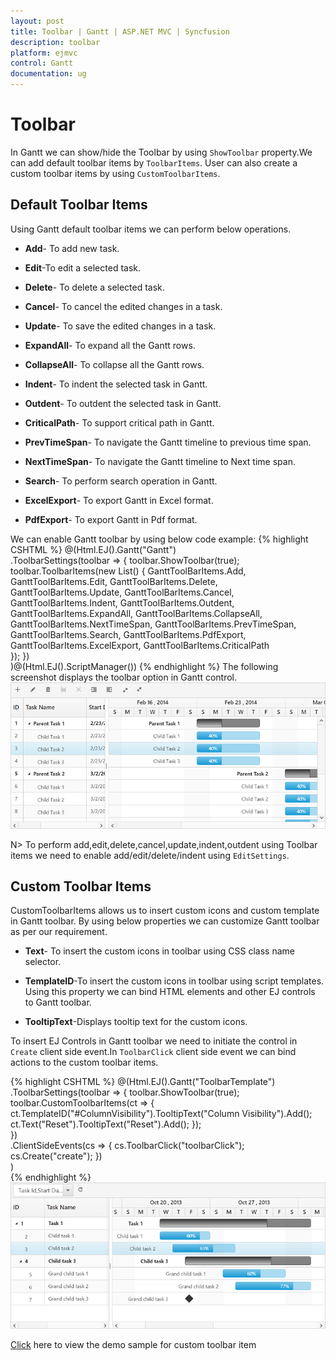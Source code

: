 ```yaml
---
layout: post
title: Toolbar | Gantt | ASP.NET MVC | Syncfusion
description: toolbar
platform: ejmvc
control: Gantt
documentation: ug
---
```


# Toolbar

In Gantt we can show/hide the Toolbar by using `ShowToolbar` property.We can add default toolbar items by `ToolbarItems`. User can also create a custom toolbar items by using `CustomToolbarItems`.

## Default Toolbar Items
Using Gantt default toolbar items we can perform below operations.

* **Add**- To add new task.

* **Edit**-To edit a selected task.

* **Delete**- To delete a selected task.
		   
* **Cancel**- To cancel the edited changes in a task.
		   
* **Update**- To save the edited changes in a task.
		   
* **ExpandAll**- To expand all the Gantt rows.
		   
* **CollapseAll**- To collapse all the Gantt rows.

* **Indent**- To indent the selected task in Gantt.
		   
* **Outdent**- To outdent the selected task in Gantt.
		   
* **CriticalPath**- To support critical path in Gantt.

* **PrevTimeSpan**- To navigate the Gantt timeline to previous time span.

* **NextTimeSpan**- To navigate the Gantt timeline to Next time span.

* **Search**- To perform search operation in Gantt.
		   
* **ExcelExport**- To export Gantt in Excel format.

* **PdfExport**- To export Gantt in Pdf format.

We can enable Gantt toolbar by using below code example:
{% highlight CSHTML %}
  @(Html.EJ().Gantt("Gantt")                   
		   .ToolbarSettings(toolbar =>
		   {
			   toolbar.ShowToolbar(true);
			   toolbar.ToolbarItems(new List<GanttToolBarItems>()
			   {
				   GanttToolBarItems.Add,
				   GanttToolBarItems.Edit,
				   GanttToolBarItems.Delete,
				   GanttToolBarItems.Update,
				   GanttToolBarItems.Cancel,
				   GanttToolBarItems.Indent,
				   GanttToolBarItems.Outdent,
				   GanttToolBarItems.ExpandAll,
				   GanttToolBarItems.CollapseAll,
				   GanttToolBarItems.NextTimeSpan,
				   GanttToolBarItems.PrevTimeSpan,
				   GanttToolBarItems.Search,
				   GanttToolBarItems.PdfExport,
				   GanttToolBarItems.ExcelExport,
				   GanttToolBarItems.CriticalPath                           
			   });
		   })                   
        )@(Html.EJ().ScriptManager())
{% endhighlight %}
The following screenshot displays the toolbar option in Gantt control.
![](Toolbar_images/Toolbar_img1.png)

N> To perform add,edit,delete,cancel,update,indent,outdent using Toolbar items we need to enable add/edit/delete/indent using `EditSettings`.
 
## Custom Toolbar Items

CustomToolbarItems allows us to insert custom icons and custom template in Gantt toolbar. By using below properties we can customize Gantt toolbar as per our requirement.

* **Text**- To insert the custom icons in toolbar using CSS class name selector.

* **TemplateID**-To insert the custom icons in toolbar using script templates. Using this property we can bind HTML elements and other EJ controls to Gantt toolbar.

* **TooltipText**-Displays tooltip text for the custom icons. 

To insert EJ Controls in Gantt toolbar we need to initiate the control in `Create` client side event.In `ToolbarClick` client side event we can bind actions to the custom toolbar items.

{% highlight CSHTML %}
    @(Html.EJ().Gantt("ToolbarTemplate")                  
           .ToolbarSettings(toolbar =>
            {
              toolbar.ShowToolbar(true);
              toolbar.CustomToolbarItems(ct =>
                 {
                   ct.TemplateID("#ColumnVisibility").TooltipText("Column Visibility").Add();                                  
                   ct.Text("Reset").TooltipText("Reset").Add();
                  });                          
            })                   
           .ClientSideEvents(cs =>
           {
                 cs.ToolbarClick("toolbarClick");
                 cs.Create("create");
            })                 
        )        
    <script id="ColumnVisibility" type="text/x-jsrender">
        <input id="dropdownContainer" />
    </script>
    <script type="text/javascript">     
        function toolbarClick(args) {
            if (args.itemName == "Reset") {
               //we can bind the custom actions here
            }
        }
	//Here we can append custom EJ controls
        function create(args) {            
            $("#dropdownContainer").ejDropDownList({ });   
        }
    </script>
     <style type="text/css" class="cssStyles">
     	#ToolbarTemplate_ColumnVisibility {
            padding-top: 2px;
            padding-bottom: 0px;
        }
        .Reset:before {
            content: "\e677";
        }
    </style>
{% endhighlight %}
![](Toolbar_images/Toolbar_img2.png)

[Click](http://mvc.syncfusion.com/demos/web/gantt/gantttoolbartemplate) here to view the demo sample for custom toolbar item


